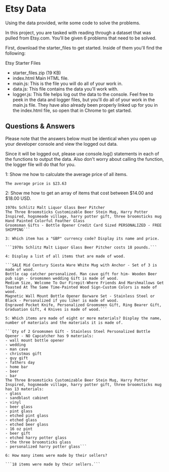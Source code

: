 # Etsy Data
Using the data provided, write some code to solve the problems.

In this project, you are tasked with reading through a dataset that was pulled from Etsy.com. You'll be given 6 problems that need to be solved.

First, download the starter_files to get started. Inside of them you'll find the following:

Etsy Starter Files
- starter_files.zip (19 KB)
- index.html Main HTML file.
- main.js: This is the file you will do all of your work in.
- data.js: This file contains the data you'll work with.
- logger.js: This file helps log out the data to the console.
Feel free to peek in the data and logger files, but you'll do all of your work in the main.js file. They have also already been properly linked up for you in the index.html file, so open that in Chrome to get started.

## Questions & Answers  

Please note that the answers below must be identical when you open up your developer console and view the logged out data.

Since it will be logged out, please use console.log() statements in each of the functions to output the data. Also don't worry about calling the function, the logger file will do that for you.

1: Show me how to calculate the average price of all items.

```The average price is $23.63```

2: Show me how to get an array of items that cost between $14.00 and $18.00 USD.

```1970s Coors Banquet Glass Beer Pitcher
1970s Schlitz Malt Liquor Glass Beer Pitcher
The Three Broomsticks Customizable Beer Stein Mug, Harry Potter Inspired, hogsmeade village, harry potter gift, three broomsticks mug
Hand Painted Colorful Feather Glass
Groomsman Gifts - Bottle Opener Credit Card Sized PERSONALIZED - FREE SHIPPING```

3: Which item has a "GBP" currency code? Display its name and price.

```1970s Schlitz Malt Liquor Glass Beer Pitcher costs 18 pounds.```

4: Display a list of all items that are made of wood.

```SALE Mid Century Siesta Ware White Mug with Anchor - Set of 3 is made of wood.
Bottle cap catcher personalized. Man cave gift for him- Wooden Beer pub sign - Groomsmen wedding Gift is made of wood.
Medium Size, Welcome To Our Firepit-Where Friends And Marshmallows Get Toasted At The Same Time-Painted Wood Sign-Custom Colors is made of wood.
Magnetic Wall Mount Bottle Opener Barware Set - Stainless Steel or Black - Personalized if you like! is made of wood.
Engraved Pocket Knife, Personalized Groomsmen Gift, Ring Bearer Gift, Graduation Gift, 4 Knives is made of wood.```

5: Which items are made of eight or more materials? Display the name, number of materials and the materials it is made of.

```Qty of 2 Groomsmen Gift - Stainless Steel Personalized Bottle Opener - NO Capcatcher has 9 materials:
- wall mount bottle opener
- wedding
- man cave
- christmas gift
- guy gift
- fathers day
- home bar
- beer
- bar
The Three Broomsticks Customizable Beer Stein Mug, Harry Potter Inspired, hogsmeade village, harry potter gift, three broomsticks mug has 13 materials:
- glass
- sandblast cabinet
- vinyl
- beer glass
- pint glass
- etched pint glass
- etched glass
- etched beer glass
- 16 oz pint
- beer gift
- etched harry potter glass
- the three broomsticks glass
- personalized harry potter glass```

6: How many items were made by their sellers?

```18 items were made by their sellers.```
